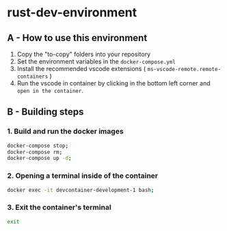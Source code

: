 # rust-dev-environment

## A - How to use this environment

1. Copy the "to-copy" folders into your repository
2. Set the environment variables in the `docker-compose.yml`
3. Install the recommended vscode extensions ( `ms-vscode-remote.remote-containers` )
4. Run the vscode in container by clicking in the bottom left corner and `open in the container`.

## B - Building steps

### 1. Build and run the docker images

``` sh
docker-compose stop;
docker-compose rm;
docker-compose up -d;
```

### 2. Opening a terminal inside of the container

``` sh
docker exec -it devcontainer-development-1 bash;
```

### 3. Exit the container's terminal

``` sh
exit
```

